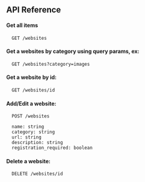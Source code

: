 
## API Reference

#### Get all items

```http
  GET /websites

```

#### Get a websites by category using query params, ex:

```http
  GET /websites?category=images

```

#### Get a website by id:

```http
  GET /websites/id
```

#### Add/Edit a website:

```http
  POST /websites
```
```http
  name: string
  category: string
  url: string
  description: string
  registration_required: boolean
```
#### Delete a website:

```http
  DELETE /websites/id
```


  



